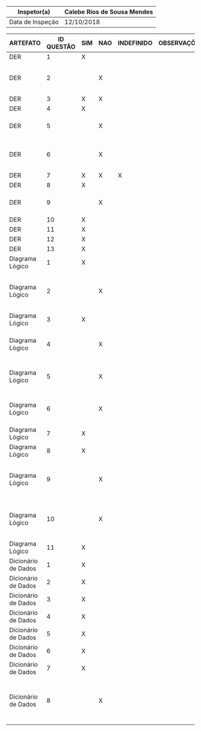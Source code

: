 | Inspetor(a)      | Calebe Rios de Sousa Mendes |
|------------------|---------------------------|
| Data de Inspeção | 12/10/2018                |


| ARTEFATO            | ID QUESTÃO | SIM | NAO | INDEFINIDO | OBSERVAÇÕES | DEFEITOS                                                        |
|---------------------|------------|-----|-----|------------|-------------|-----------------------------------------------------------------|
| DER                 | 1          | X   |     |            |             |                                                                 |
| DER                 | 2          |     | X   |            |             | Perfumaria e nem receita possui identificador                   |
| DER                 | 3          | X   | X   |            |             |                                                                 |
| DER                 | 4          | X   |     |            |             |                                                                 |
| DER                 | 5          |     | X   |            |             | Entre Produto e Venda não existe                                |
| DER                 | 6          |     | X   |            |             | A ligação de "comercializa" não faz sentido                     |
| DER                 | 7          | X   | X   | X          |             |                                                                 |
| DER                 | 8          | X   |     |            |             |                                                                 |
| DER                 | 9          |     | X   |            |             | Tem atributos com o mesmo nome do outro                         |
| DER                 | 10         | X   |     |            |             |                                                                 |
| DER                 | 11         | X   |     |            |             |                                                                 |
| DER                 | 12         | X   |     |            |             |                                                                 |
| DER                 | 13         | X   |     |            |             |                                                                 |
| Diagrama Lógico     | 1          | X   |     |            |             |                                                                 |
| Diagrama Lógico     | 2          |     | X   |            |             | Nem Perfumaria nem Receita possui chave primária                |
| Diagrama Lógico     | 3          | X   |     |            |             |                                                                 |
| Diagrama Lógico     | 4          |     | X   |            |             | Algumas cardinalidades não fazem sentido                        |
| Diagrama Lógico     | 5          |     | X   |            |             | Tem tabela com letras maiusculas e outras não                   |
| Diagrama Lógico     | 6          |     | X   |            |             | Os nomes tem que sinalizar de qual entidade ele é               |
| Diagrama Lógico     | 7          | X   |     |            |             |                                                                 |
| Diagrama Lógico     | 8          | X   |     |            |             |                                                                 |
| Diagrama Lógico     | 9          |     | X   |            |             | Os atributos tem que sinalizar de qual entidade ele é           |
| Diagrama Lógico     | 10         |     | X   |            |             | Tem atributo identificado qual a entidade e outros não          |
| Diagrama Lógico     | 11         | X   |     |            |             |                                                                 |
| Dicionário de Dados | 1          | X   |     |            |             |                                                                 |
| Dicionário de Dados | 2          | X   |     |            |             |                                                                 |
| Dicionário de Dados | 3          | X   |     |            |             |                                                                 |
| Dicionário de Dados | 4          | X   |     |            |             |                                                                 |
| Dicionário de Dados | 5          | X   |     |            |             |                                                                 |
| Dicionário de Dados | 6          | X   |     |            |             |                                                                 |
| Dicionário de Dados | 7          | X   |     |            |             |                                                                 |
| Dicionário de Dados | 8          |     | X   |            |             | As entidades telefone e perfumaria não possuem chaves primárias |